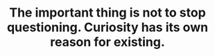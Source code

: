 ---
title: "The important thing is not to stop questioning. Curiosity has its own reason for existing."
attribution: "Albert Einstein"
related:
  - Einstein_1921_by_F_Schmutzer_-_restoration.jpg
  - EXERCISE CURIOSITY
  - Albert Einstein - Wikipedia
tags:
  - Curiosity
  - Albert Einstein
  - Quote
---